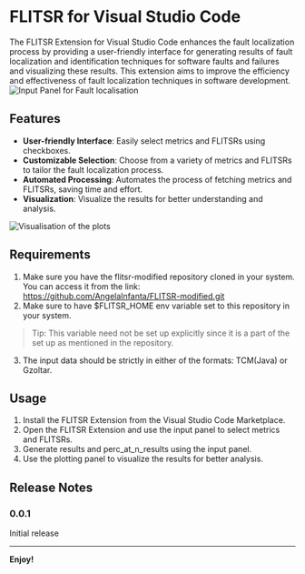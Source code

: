# FLITSR for Visual Studio Code

The FLITSR Extension for Visual Studio Code enhances the fault localization process by providing a user-friendly interface for generating results of fault localization and identification techniques for software faults and failures and visualizing these results. This extension aims to improve the efficiency and effectiveness of fault localization techniques in software development.
![Input Panel for Fault localisation](extension_images/Show_IP_panel_TCM.gif)

## Features

- **User-friendly Interface**: Easily select metrics and FLITSRs using checkboxes.
- **Customizable Selection**: Choose from a variety of metrics and FLITSRs to tailor the fault localization process.
- **Automated Processing**: Automates the process of fetching metrics and FLITSRs, saving time and effort.
- **Visualization**: Visualize the results for better understanding and analysis.

![Visualisation of the plots](extension_images/Show_plot_IP_panel.gif)

## Requirements

1. Make sure you have the flitsr-modified repository cloned in your system. You can access it from the link: https://github.com/AngelaInfanta/FLITSR-modified.git
2. Make sure to have $FLITSR_HOME env variable set to this repository in your system.

> Tip: This variable need not be set up explicitly since it is a part of the set up as mentioned in the repository.

3. The input data should be strictly in either of the formats: TCM(Java) or Gzoltar.

## Usage

1. Install the FLITSR Extension from the Visual Studio Code Marketplace.
2. Open the FLITSR Extension and use the input panel to select metrics and FLITSRs.
3. Generate results and perc_at_n_results using the input panel.
4. Use the plotting panel to visualize the results for better analysis.

## Release Notes

### 0.0.1

Initial release

---

**Enjoy!**
